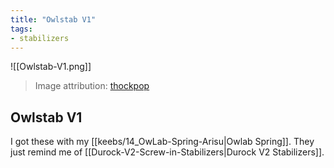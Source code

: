 ```yaml
---
title: "Owlstab V1"
tags:
- stabilizers
---
```


![[Owlstab-V1.png]]

> Image attribution: [thockpop](https://thockpop.com/product/owlstab-v2-stabilizers/)

## Owlstab V1

I got these with my [[keebs/14_OwLab-Spring-Arisu|Owlab Spring]]. They just remind me of [[Durock-V2-Screw-in-Stabilizers|Durock V2 Stabilizers]].
